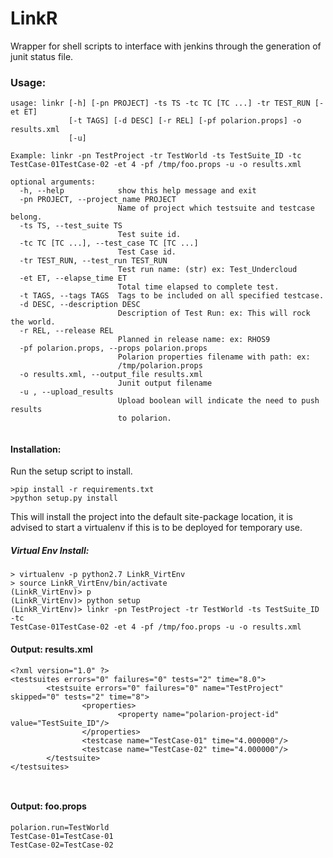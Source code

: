# LinkR
Wrapper for shell scripts to interface with jenkins through the generation
of junit status file.

### Usage:
```
usage: linkr [-h] [-pn PROJECT] -ts TS -tc TC [TC ...] -tr TEST_RUN [-et ET]
             [-t TAGS] [-d DESC] [-r REL] [-pf polarion.props] -o results.xml
             [-u]

Example: linkr -pn TestProject -tr TestWorld -ts TestSuite_ID -tc
TestCase-01TestCase-02 -et 4 -pf /tmp/foo.props -u -o results.xml

optional arguments:
  -h, --help            show this help message and exit
  -pn PROJECT, --project_name PROJECT
                        Name of project which testsuite and testcase belong.
  -ts TS, --test_suite TS
                        Test suite id.
  -tc TC [TC ...], --test_case TC [TC ...]
                        Test Case id.
  -tr TEST_RUN, --test_run TEST_RUN
                        Test run name: (str) ex: Test_Undercloud
  -et ET, --elapse_time ET
                        Total time elapsed to complete test.
  -t TAGS, --tags TAGS  Tags to be included on all specified testcase.
  -d DESC, --description DESC
                        Description of Test Run: ex: This will rock the world.
  -r REL, --release REL
                        Planned in release name: ex: RHOS9
  -pf polarion.props, --props polarion.props
                        Polarion properties filename with path: ex:
                        /tmp/polarion.props
  -o results.xml, --output_file results.xml
                        Junit output filename
  -u , --upload_results
                        Upload boolean will indicate the need to push results
                        to polarion.


```
#### Installation:

Run the setup script to install.
```
>pip install -r requirements.txt
>python setup.py install

```
This will install the project into the default site-package location, it is
advised to start a virtualenv if this is to be deployed for temporary use.

##### Virtual Env Install:
```
> virtualenv -p python2.7 LinkR_VirtEnv
> source LinkR_VirtEnv/bin/activate
(LinkR_VirtEnv)> p
(LinkR_VirtEnv)> python setup
(LinkR_VirtEnv)> linkr -pn TestProject -tr TestWorld -ts TestSuite_ID -tc
TestCase-01TestCase-02 -et 4 -pf /tmp/foo.props -u -o results.xml

```

#### Output: results.xml
```
<?xml version="1.0" ?>
<testsuites errors="0" failures="0" tests="2" time="8.0">
        <testsuite errors="0" failures="0" name="TestProject" skipped="0" tests="2" time="8">
                <properties>
                        <property name="polarion-project-id" value="TestSuite_ID"/>
                </properties>
                <testcase name="TestCase-01" time="4.000000"/>
                <testcase name="TestCase-02" time="4.000000"/>
        </testsuite>
</testsuites>



```

#### Output: foo.props
```
polarion.run=TestWorld
TestCase-01=TestCase-01
TestCase-02=TestCase-02
```

